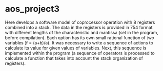 # aos_project3
Here develops a software model of coprocessor operation with 8 registers combined into a stack. The data in the registers is provided in 754 format with different lengths of the characteristic and mantissa (set in the program, before compilation). Each option has its own small rational function of two variables (f = (a+b)/a). It was necessary to write a sequence of actions to calculate its value for given values of variables. Next, this sequence is implemented within the program (a sequence of operators is processed to calculate a function that takes into account the stack organization of registers).
